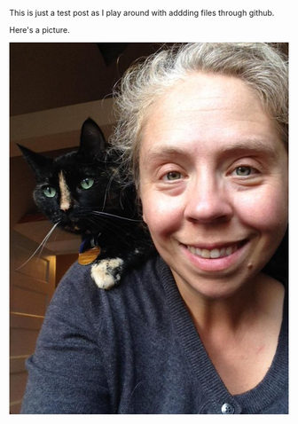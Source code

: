 This is just a test post as I play around with addding files through github.

Here's a picture.



![Here's me and my cat #nofilter](/_assets/paige-and-cat.jpg)

